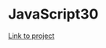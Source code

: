 ﻿# JavaScript30

<a href="https://fernandakagami.github.io/javaScript-projects/introdu%C3%A7%C3%A3o-a-javaScript/" target="_blank">Link to project</a>